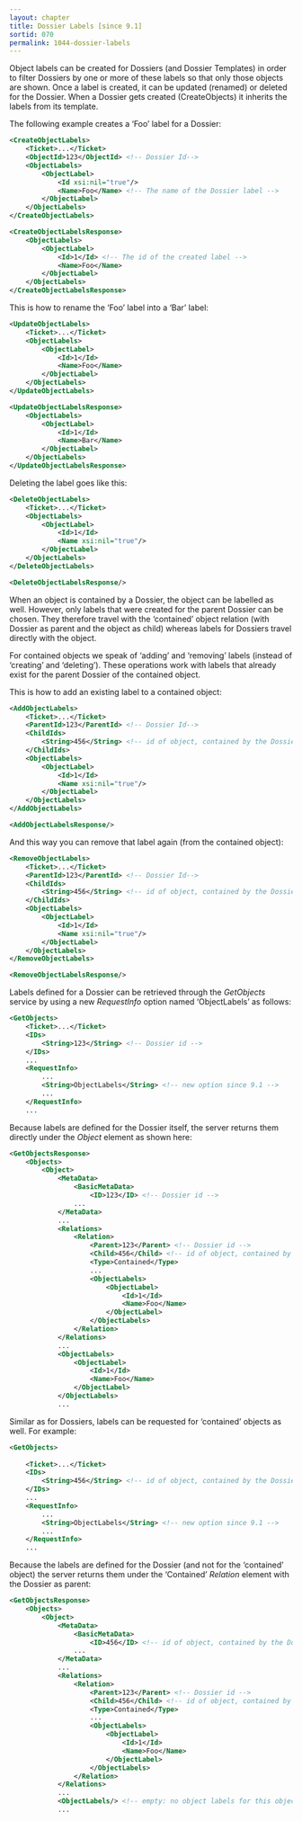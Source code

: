 ```yaml
---
layout: chapter
title: Dossier Labels [since 9.1]
sortid: 070
permalink: 1044-dossier-labels
---
```


Object labels can be created for Dossiers (and Dossier Templates) in order to filter Dossiers by one or more of these 
labels so that only those objects are shown. Once a label is created, it can be updated (renamed) or deleted for the Dossier. 
When a Dossier gets created (CreateObjects) it inherits the labels from its template.

The following example creates a ‘Foo’ label for a Dossier:

```xml
<CreateObjectLabels>
    <Ticket>...</Ticket>
    <ObjectId>123</ObjectId> <!-- Dossier Id-->
    <ObjectLabels>
        <ObjectLabel>
            <Id xsi:nil="true"/>
            <Name>Foo</Name> <!-- The name of the Dossier label -->
        </ObjectLabel>
    </ObjectLabels>
</CreateObjectLabels>
```

```xml
<CreateObjectLabelsResponse>
    <ObjectLabels>
        <ObjectLabel>
            <Id>1</Id> <!-- The id of the created label -->
            <Name>Foo</Name>
        </ObjectLabel>
    </ObjectLabels>
</CreateObjectLabelsResponse>
```

This is how to rename the ‘Foo’ label into a ‘Bar’ label:

```xml
<UpdateObjectLabels>
    <Ticket>...</Ticket>
    <ObjectLabels>
        <ObjectLabel>
            <Id>1</Id>
            <Name>Foo</Name>
        </ObjectLabel>
    </ObjectLabels>
</UpdateObjectLabels>
```

```xml
<UpdateObjectLabelsResponse>
    <ObjectLabels>
        <ObjectLabel>
            <Id>1</Id>
            <Name>Bar</Name>
        </ObjectLabel>
    </ObjectLabels>
</UpdateObjectLabelsResponse>
```

Deleting the label goes like this:

```xml
<DeleteObjectLabels>
    <Ticket>...</Ticket>
    <ObjectLabels>
        <ObjectLabel>
            <Id>1</Id>
            <Name xsi:nil="true"/>
        </ObjectLabel>
    </ObjectLabels>
</DeleteObjectLabels>
```

```xml
<DeleteObjectLabelsResponse/>
```

When an object is contained by a Dossier, the object can be labelled as well. However, only labels that were created for 
the parent Dossier can be chosen. They therefore travel with the ‘contained’ object relation (with Dossier as parent and 
the object as child) whereas labels for Dossiers travel directly with the object.

For contained objects we speak of ‘adding’ and ‘removing’ labels (instead of ‘creating’ and ‘deleting’). These operations 
work with labels that already exist for the parent Dossier of the contained object.

This is how to add an existing label to a contained object:

```xml
<AddObjectLabels>
    <Ticket>...</Ticket>
    <ParentId>123</ParentId> <!-- Dossier Id-->
    <ChildIds>
        <String>456</String> <!-- id of object, contained by the Dossier (ParentId) -->
    </ChildIds>
    <ObjectLabels>
        <ObjectLabel>
            <Id>1</Id>
            <Name xsi:nil="true"/>
        </ObjectLabel>
    </ObjectLabels>
</AddObjectLabels>
```

```xml
<AddObjectLabelsResponse/>
```

And this way you can remove that label again (from the contained object):

```xml
<RemoveObjectLabels>
    <Ticket>...</Ticket>
    <ParentId>123</ParentId> <!-- Dossier Id-->
    <ChildIds>
        <String>456</String> <!-- id of object, contained by the Dossier (ParentId) -->
    </ChildIds>
    <ObjectLabels>
        <ObjectLabel>
            <Id>1</Id>
            <Name xsi:nil="true"/>
        </ObjectLabel>
    </ObjectLabels>
</RemoveObjectLabels>
```

```xml
<RemoveObjectLabelsResponse/>
```

Labels defined for a Dossier can be retrieved through the *GetObjects* service by using a new *RequestInfo* option named 
‘ObjectLabels’ as follows:

```xml
<GetObjects>
    <Ticket>...</Ticket>
    <IDs>
        <String>123</String> <!-- Dossier id -->
    </IDs>
    ...
    <RequestInfo>
        ...
        <String>ObjectLabels</String> <!-- new option since 9.1 -->
        ...
    </RequestInfo>
    ...
```
Because labels are defined for the Dossier itself, the server returns them directly under the *Object* element 
as shown here:

```xml
<GetObjectsResponse>
    <Objects>
        <Object>
            <MetaData>
                <BasicMetaData>
                    <ID>123</ID> <!-- Dossier id -->
                ...
            </MetaData>
            ...
            <Relations>
                <Relation>
                    <Parent>123</Parent> <!-- Dossier id -->
                    <Child>456</Child> <!-- id of object, contained by the Dossier (Parent) -->
                    <Type>Contained</Type>
                    ...
                    <ObjectLabels>
                        <ObjectLabel>
                            <Id>1</Id>
                            <Name>Foo</Name>                   
                        </ObjectLabel>
                    </ObjectLabels>
                </Relation>
            </Relations>
            ...
            <ObjectLabels>
                <ObjectLabel>
                    <Id>1</Id>
                    <Name>Foo</Name>
                </ObjectLabel>
            </ObjectLabels>
            ...
```

Similar as for Dossiers, labels can be requested for ‘contained’ objects as well. For example:

```xml
<GetObjects>
 
    <Ticket>...</Ticket>
    <IDs>
        <String>456</String> <!-- id of object, contained by the Dossier -->
    </IDs>
    ...
    <RequestInfo>
        ...
        <String>ObjectLabels</String> <!-- new option since 9.1 -->
        ...
    </RequestInfo>
    ...
```

Because the labels are defined for the Dossier (and not for the ‘contained’ object) the server returns them under 
the ‘Contained’ *Relation* element with the Dossier as parent:

```xml
<GetObjectsResponse>
    <Objects>
        <Object>
            <MetaData>
                <BasicMetaData>
                    <ID>456</ID> <!-- id of object, contained by the Dossier -->
                ...
            </MetaData>
            ...
            <Relations>
                <Relation>
                    <Parent>123</Parent> <!-- Dossier id -->
                    <Child>456</Child> <!-- id of object, contained by the Dossier (Parent) -->
                    <Type>Contained</Type>
                    ...
                    <ObjectLabels>
                        <ObjectLabel>
                            <Id>1</Id>
                            <Name>Foo</Name>                    
                        </ObjectLabel>
                    </ObjectLabels>
                </Relation>
            </Relations>
            ...
            <ObjectLabels/> <!-- empty: no object labels for this object type -->
            ...
```
